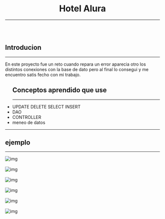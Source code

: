 <center><h1>Hotel Alura</h1></center>
<hr>
<br>
<br>
<h2>Introducion</h2>
<hr>
<p>En este proyecto fue un reto cuando repara un error aparecia otro los distintos conexiones con la base de dato pero al final lo consegui y me encuentro satis fecho con mi trabajo.</p>
<ul>
    <h2>Conceptos aprendido que use</h2>
    <hr>
    <li>UPDATE DELETE SELECT INSERT</li>
    <li>DAO</li>
    <li>CONTROLLER</li>
    <li>meneo de datos</li>
</ul>
<hr>
<h2>ejemplo</h2>

<hr>
<img src="https://github.com/12emanuel21/Hotel-alura/assets/92338435/8670ad52-2fbf-438c-97d0-5ca43de3db73" alt="img">
<br><br>
<img src="https://github.com/12emanuel21/Hotel-alura/assets/92338435/ce35924c-77c3-4384-b2b3-611108a6c756" alt="img">
<br><br>
<img src="https://github.com/12emanuel21/Hotel-alura/assets/92338435/83542acb-613c-4667-8223-cbb9107a6966" alt="img">
<br><br>
<img src="https://github.com/12emanuel21/Hotel-alura/assets/92338435/69b2a58f-1b09-41a8-8644-e1c9694d9b8f" alt="img">
<br><br>
<img src="https://github.com/12emanuel21/Hotel-alura/assets/92338435/d647aa7b-4d19-44f2-82b6-f21d0bae9f62" alt="img">
<br><br>
<img src="https://github.com/12emanuel21/Hotel-alura/assets/92338435/76842dd8-4e0a-45dd-8ef8-9cd6a50ef82e" alt="img">
